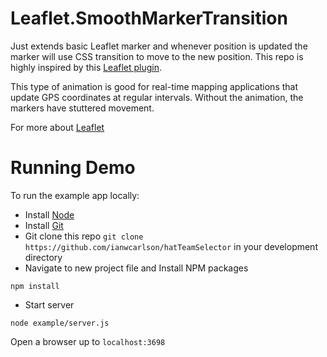 # Leaflet.SmoothMarkerTransition
Just extends basic Leaflet marker and whenever position is updated the marker will use CSS transition to move to the new position.  This repo is highly inspired by this [Leaflet plugin](https://github.com/openplans/Leaflet.AnimatedMarker).

This type of animation is good for real-time mapping applications that update GPS coordinates at regular intervals.  Without the animation, the markers have stuttered movement.

For more about [Leaflet](http://leafletjs.com/)

# Running Demo
To run the example app locally:
- Install [Node](http://nodejs.org/)
- Install [Git](http://git-scm.com/book/en/v2/Getting-Started-Installing-Git)
- Git clone this repo `git clone https://github.com/ianwcarlson/hatTeamSelector` in your development directory
- Navigate to new project file and Install NPM packages
```
npm install
```
- Start server
```
node example/server.js
```
Open a browser up to `localhost:3698`


